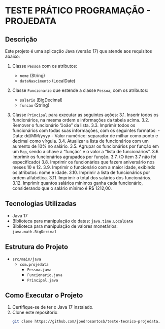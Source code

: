 # TESTE PRÁTICO PROGRAMAÇÃO - PROJEDATA

## Descrição
Este projeto é uma aplicação Java (versão 17) que atende aos requisitos abaixo:

1. Classe `Pessoa` com os atributos:
   - `nome` (String)
   - `dataNascimento` (LocalDate)

2. Classe `Funcionario` que estende a classe `Pessoa`, com os atributos:
   - `salario` (BigDecimal)
   - `funcao` (String)

3. Classe `Principal` para executar as seguintes ações:
   3.1. Inserir todos os funcionários, na mesma ordem e informações da tabela acima.
   3.2. Remover o funcionário “João” da lista.
   3.3. Imprimir todos os funcionários com todas suas informações, com os seguintes formatos:
       - Data: dd/MM/yyyy
       - Valor numérico: separador de milhar como ponto e decimal como vírgula.
   3.4. Atualizar a lista de funcionários com um aumento de 10% no salário.
   3.5. Agrupar os funcionários por função em um `Map`, sendo a chave a “função” e o valor a “lista de funcionários”.
   3.6. Imprimir os funcionários agrupados por função.
   3.7. (O item 3.7 não foi especificado)
   3.8. Imprimir os funcionários que fazem aniversário nos meses 10 e 12.
   3.9. Imprimir o funcionário com a maior idade, exibindo os atributos: nome e idade.
   3.10. Imprimir a lista de funcionários por ordem alfabética.
   3.11. Imprimir o total dos salários dos funcionários.
   3.12. Imprimir quantos salários mínimos ganha cada funcionário, considerando que o salário mínimo é R$ 1212,00.

## Tecnologias Utilizadas
- Java 17
- Biblioteca para manipulação de datas: `java.time.LocalDate`
- Biblioteca para manipulação de valores monetários: `java.math.BigDecimal`

## Estrutura do Projeto
- `src/main/java`
  - `com.projedata`
    - `Pessoa.java`
    - `Funcionario.java`
    - `Principal.java`

## Como Executar o Projeto
1. Certifique-se de ter o Java 17 instalado.
2. Clone este repositório:
   ```bash
   git clone https://github.com/jpedrosantosb/teste-tecnico-projedata.git


